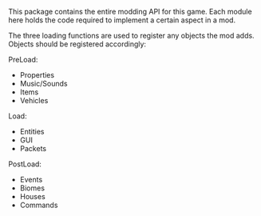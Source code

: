 This package contains the entire modding API for this game.
Each module here holds the code required to implement a certain aspect in a mod.

The three loading functions are used to register any objects the mod adds.
Objects should be registered accordingly:

PreLoad:
 - Properties
 - Music/Sounds
 - Items
 - Vehicles

Load:
 - Entities
 - GUI
 - Packets

PostLoad:
 - Events
 - Biomes
 - Houses
 - Commands
